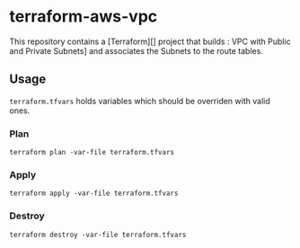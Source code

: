 # terraform-aws-vpc

This repository contains a [Terraform][] project that builds : VPC
with Public and Private Subnets] and associates the Subnets to the route tables.

## Usage

`terraform.tfvars` holds variables which should be overriden with valid ones.

### Plan

```
terraform plan -var-file terraform.tfvars
```

### Apply

```
terraform apply -var-file terraform.tfvars
```

### Destroy

```
terraform destroy -var-file terraform.tfvars
```


